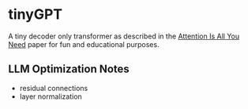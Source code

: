 # tinyGPT
A tiny decoder only transformer as described in the [Attention Is All You Need](https://arxiv.org/abs/1706.03762) paper for fun and educational purposes.

## LLM Optimization Notes
- residual connections
- layer normalization